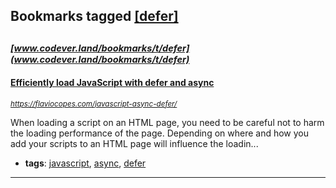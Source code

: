 ## Bookmarks tagged [[defer]](https://www.codever.land/search?q=[defer])

_<sup><sup>[www.codever.land/bookmarks/t/defer](www.codever.land/bookmarks/t/defer)</sup></sup>_
---
#### [Efficiently load JavaScript with defer and async](https://flaviocopes.com/javascript-async-defer/)
_<sup>https://flaviocopes.com/javascript-async-defer/</sup>_

When loading a script on an HTML page, you need to be careful not to harm the loading performance of the page. Depending on where and how you add your scripts to an HTML page will influence the loadin...
* **tags**: [javascript](../tagged/javascript.md), [async](../tagged/async.md), [defer](../tagged/defer.md)
---

